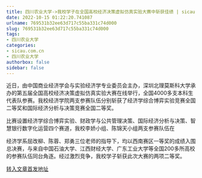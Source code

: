 ```yaml
---
title: 四川农业大学->我校学子在全国高校经济决策虚拟仿真实验大赛中斩获佳绩 | sicau.com.cn
date: 2022-10-15 01:22:20.741087
urlname: 769531b32ee63d717c55ba331c74d000
slug: 769531b32ee63d717c55ba331c74d000
tags: 
- 四川农业大学
categories:
- sicau.com.cn
- 四川农业大学
authorbox: false
sidebar: false
---
```

近日，由中国商业经济学会与实验经济学专业委员会主办，深圳北理莫斯科大学承办的第五届全国高校经济决策虚拟仿真实验大赛在线举行，全国4000多支本科生代表队参赛。我校经济学院两支参赛队伍分别斩获了经济学综合博弈实验竞赛全国二等奖和国际经济分析与决策竞赛全国二等奖。

比赛设置经济学综合博弈实验、财政学与公共管理决策、国际经济分析与决策、智慧银行数字化运营四个赛道，我校李娇小组、陈锦天小组两支参赛队伍在
<!--more-->
经济学系屈改柳、陈蓉、郑勇三位老师的指导下，均以西南赛区一等奖的成绩入围总决赛，与来自中国石油大学、江西财经大学、广东工业大学等全国200多所高校的参赛队伍同台角逐。经过激烈竞争，我校学子斩获此次大赛的两项二等奖。



[转入文章首发地址](https://news.sicau.edu.cn/info/1078/69800.htm)